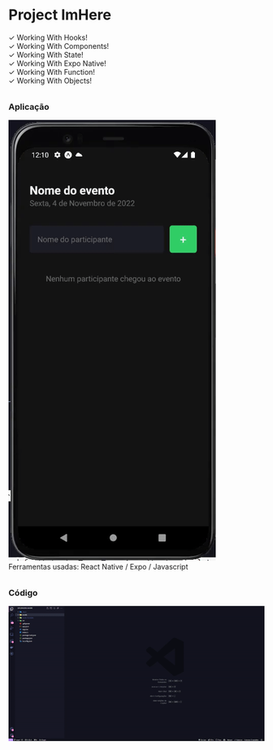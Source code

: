 # Project ImHere

✓ Working With Hooks! <br>
✓ Working With Components! <br>
✓ Working With State! <br>
✓ Working With Expo Native! <br>
✓ Working With Function! <br>
✓ Working With Objects! <br>

 <h6 align="center">
    <h3>Aplicação</h3>
    <img src="./demos/imhere_gif.gif" alt="Funcionamento da aplicação" />
    <br>
    Ferramentas usadas: React Native / Expo / Javascript
 </h6>
 <h2></h2>

 <h6 align="center">
    <h3>Código</h3>
    <img src="./demos/imhere_cod_gif.gif" alt="Código da aplicação" />
    <br>
 </h6>
 <h2></h2>